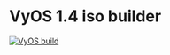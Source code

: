 
# VyOS 1.4 iso builder  
[![VyOS build](https://github.com/akazantzidis/vyos-build/actions/workflows/vyos-1.4.yaml/badge.svg)](https://github.com/akazantzidis/vyos-build/actions/workflows/vyos-1.4.yaml)
